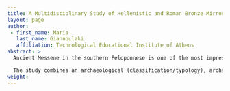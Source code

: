 ```yaml
---
title: A Multidisciplinary Study of Hellenistic and Roman Bronze Mirrors from the Archaeological Collection of Ancient Messene, Greece
layout: page
author:
 - first_name: Maria
   last_name: Giannoulaki
   affiliation: Technological Educational Institute of Athens
abstract: >
  Ancient Messene in the southern Peloponnese is one of the most impressive and well-preserved cities of the Hellenistic/Roman era in Greece. Archaeological excavations from the early twentieth century to the present have revealed a site spanning around 13 square kilometers with fortifications, public buildings, and impressive burial monuments *intra muros*. Its museum houses a rich collection of metal artifacts dating from the fourth century BC to the fifth century AD, which includes everyday objects related to the activities and the customs of the Messenian society. This poster presents the author’s Ph.D. research, a systematic multidisciplinary study of 380 representative copper-alloy objects, including toiletry and decorative objects, tools, instruments, vessels, weapons, figurines, and door and furniture accessories.

  The study combines an archaeological (classification/typology), archaeometric (noninvasive scientific analyses), and conservation (condition survey using statistics) approach in order to better understand the technological characteristics of the collection. For the first time, the context of this important copper-alloy collection was related to the technological profile of both local and imported metal production, the function of the objects, and their significance to the local society. Specifically, the poster focuses on 10 bronze mirrors from dated burial contexts (from the third century BC to the first century AD) representing 3 distinct archaeological types. They are luxury items that are associated with the high society of ancient Messene. The technological characteristics, such as manufacturing, decorative, and surface techniques were investigated using X-radiography, XRF and μ-XRF, LIBS, and XRD. The chemical and/or mineralogical compositions of the copper alloy and corrosion layers were determined in order to identify techniques used to produce these bronze mirrors. The results indicate that a variety of manufacturing techniques were used to produce the mirrors, with three different methods employed to produce a reflective surface, using three different types of alloys for the metal substrate.
weight:
---
```

